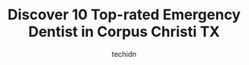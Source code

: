 ---
layout: ampstory
image: https://i0.wp.com/www.depkes.org/wp-content/uploads/2023/06/emergency-dentist-0-in-corpus-christi-tx-1685837342.jpeg?resize=640,853
author: techidn
featured: false
description: Discover the impressive array of Emergency Dentist options in Corpus Christi TX, where you can find 10 of the largest Emergency Dentist establishments in the area. From renowned classics to 
title: Discover 10 Top-rated Emergency Dentist in Corpus Christi TX
cover:
   title: Discover 10 Top-rated Emergency Dentist in Corpus Christi TX
   subtitle: Rickpate
   background: https://www.depkes.org/wp-content/uploads/2023/06/emergency-dentist-0-in-corpus-christi-tx-1685837342.jpeg

pages: 
 - layout: thirds
   top: <h1>#1 Lone Star Dental - Affordable Walk-In Emergency - Children Family Dentist Corpus Christi</h1>
   bottom: "<p>I came here for wisdom tooth pain. They quickly did the Xray, exam and then came the extraction. I definitely recommend anyone in a dental emergency to come here. Youll </p>"
   background: https://www.depkes.org/wp-content/uploads/2023/06/emergency-dentist-1-in-corpus-christi-tx-1685837343.jpeg
   backgroundblur: true
 - layout: thirds
   top: <h1>#2 Dawod Dental Center</h1>
   bottom: "<p>I very recently discovered Dr Dawod due to an impacted wisdom tooth I had! The staff was very helpful and was able to get me in the same day to be seen! When I arrived I </p>"
   background: https://www.depkes.org/wp-content/uploads/2023/06/emergency-dentist-2-in-corpus-christi-tx-1685837344.jpeg
   cta:
      link: https://www.depkes.org/blog/discover-10-top-rated-emergency-dentist-in-corpus-christi-tx/
      text: Discover 10 Top-rated Emergency Dentist in Corpus Christi TX
 - layout: thirds
   top: <h1>#3 Gentle Dental Spa</h1>
   bottom: "<p>735 Oak Park Ave, Corpus Christi, TX 78408, United States</p>"
   background: https://www.depkes.org/wp-content/uploads/2023/06/emergency-dentist-3-in-corpus-christi-tx-1685837344.jpeg
   cta:
      link: https://www.depkes.org/blog/discover-10-top-rated-emergency-dentist-in-corpus-christi-tx/
      text: Discover 10 Top-rated Emergency Dentist in Corpus Christi TX
 - layout: thirds
   top: <h1>#4 Rob Madry, DDS</h1>
   bottom: "<p>4635 Everhart Rd, Corpus Christi, TX 78411, United States</p>"
   background: https://images.unsplash.com/photo-1524169358666-79f22534bc6e?ixlib=rb-4.0.3&ixid=MnwxMjA3fDB8MHxwaG90by1wYWdlfHx8fGVufDB8fHx8&auto=format&fit=crop&w=640&h=853&q=80
   cta:
      link: https://www.depkes.org/blog/discover-10-top-rated-emergency-dentist-in-corpus-christi-tx/
      text: Discover 10 Top-rated Emergency Dentist in Corpus Christi TX
 - layout: thirds
   top: <h1>#5 Boss Dental Care</h1>
   bottom: "<p>801 Everhart Rd, Corpus Christi, TX 78411, United States</p>"
   background: https://images.unsplash.com/photo-1595364397663-fca4f075d796?ixlib=rb-4.0.3&ixid=MnwxMjA3fDB8MHxwaG90by1wYWdlfHx8fGVufDB8fHx8&auto=format&fit=crop&w=640&h=853&q=80
   cta:
      link: https://www.depkes.org/blog/discover-10-top-rated-emergency-dentist-in-corpus-christi-tx/
      text: Discover 10 Top-rated Emergency Dentist in Corpus Christi TX
 - layout: thirds
   top: <h1>#6 Yorktown Dental - Children Family Cosmetic Dentist Corpus Christi</h1>
   bottom: "<p>6702 S Staples St Suite A, Corpus Christi, TX 78413, United States</p>"
   background: https://images.unsplash.com/photo-1510906594845-bc082582c8cc?ixlib=rb-4.0.3&ixid=MnwxMjA3fDB8MHxwaG90by1wYWdlfHx8fGVufDB8fHx8&auto=format&fit=crop&w=640&h=853&q=80
   cta:
      link: https://www.depkes.org/blog/discover-10-top-rated-emergency-dentist-in-corpus-christi-tx/
      text: Discover 10 Top-rated Emergency Dentist in Corpus Christi TX
 - layout: thirds
   top: <h1>#7 Everhart Dental</h1>
   bottom: "<p>700 Everhart Rd b11, Corpus Christi, TX 78411, United States</p>"
   background: https://images.unsplash.com/photo-1488554378835-f7acf46e6c98?ixlib=rb-4.0.3&ixid=MnwxMjA3fDB8MHxwaG90by1wYWdlfHx8fGVufDB8fHx8&auto=format&fit=crop&w=640&h=853&q=80
   cta:
      link: https://www.depkes.org/blog/discover-10-top-rated-emergency-dentist-in-corpus-christi-tx/
      text: Discover 10 Top-rated Emergency Dentist in Corpus Christi TX
 - layout: thirds
   middle: Continue reading...
   background: https://images.unsplash.com/photo-1561679660-d00ee1e0dc8e?ixlib=rb-4.0.3&ixid=MnwxMjA3fDB8MHxwaG90by1wYWdlfHx8fGVufDB8fHx8&auto=format&fit=crop&w=640&h=853&q=80
   cta:
      link: https://www.depkes.org/blog/discover-10-top-rated-emergency-dentist-in-corpus-christi-tx/
      text: Discover 10 Top-rated Emergency Dentist in Corpus Christi TX
      
---